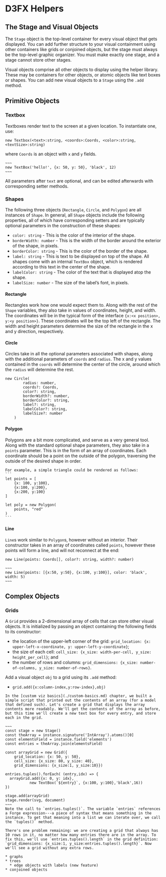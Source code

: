# D3FX Helpers

## The Stage and Visual Objects

The `Stage` object is the top-level container for every visual object that gets displayed. You can add further structure to your visual containment using other containers like grids or conjoined objects, but the stage must always be the top-level graphic organizer. You must make exactly one stage, and a stage cannot store other stages. 

Visual objects comprise all other objects to display using the helper library. These may be containers for other objects, or atomic objects like text boxes or shapes. You can add new visual objects to a `Stage` using the `.add` method. 

## Primitive Objects

### Textbox

Textboxes render text to the screen at a given location. To instantiate one, use:

```
new Textbox(<text>:string, <coords>:Coords, <color>:string, <textSize>:string)
```
where `Coords` is an object with `x` and `y` fields. 

```admonish example title="TextBox"
~~~
new TextBox('hello!', {x: 50, y: 50}, 'black', 12)
~~~
```

All parameters after `text` are optional, and can be edited afterwards with corresponding setter methods. 

###  Shapes

The following three objects (`Rectangle`, `Circle`, and `Polygon`) are all instances of `Shape`. In general, all `Shape` objects include the following properties, all of which have corresponding setters and are typically optional parameters in the construction of these shapes:
* `color: string` - This is the color of the interior of the shape.
* `borderWidth: number` - This is the width of the border around the exterior of the shape, in pixels. 
* `borderColor: string` - This is the color of the border of the shape. 
* `label: string` - This is text to be displayed on top of the shape. All shapes come with an internal `TextBox` object, which is rendered according to this text in the center of the shape. 
* `labelColor: string` - The color of the text that is displayed atop the shape. 
* `labelSize: number` - The size of the label’s font, in pixels. 

#### Rectangle

Rectangles work how one would expect them to. Along with the rest of the `Shape` variables, they also take in values of coordinates, height, and width. The coordinates will be in the typical form of the interface `{x:<x position>, y:<y position>}`. These coordinates will be the top left of the rectangle. The width and height parameters determine the size of the rectangle in the x and y direction, respectively.

#### Circle

Circles take in all the optional parameters associated with shapes, along with the additional parameters of `coords` and `radius`. The x and y values contained in the `coords` will determine the center of the circle, around which the `radius` will determine the rest. 

```
new Circle(
        radius: number,
        coords?: Coords,
        color?: string,
        borderWidth?: number,
        borderColor?: string,
        label?: string,
        labelColor?: string,
        labelSize?: number
    )
```

#### Polygon

Polygons are a bit more complicated, and serve as a very general tool. Along with the standard optional shape parameters, they also take in a `points` parameter. This is in the form of an array of coordinates. Each coordinate should be a point on the outside of the polygon, traversing the outside of the desired shape in order. 

~~~admonish example title="A simple triangle"
For example, a simple triangle could be rendered as follows:
```
let points = [
    {x: 100, y:100},
    {x:100, y:200},
    {x:200, y:100}
]

let poly = new Polygon(
    points, "red"
)
```
~~~

#### Line

`Line`s work similar to `Polygon`s, however without an interior. Their constructor takes in an array of coordinates called `points`, however these points will form a line, and will not reconnect at the end:

```
new Line(points: Coords[], color?: string, width?: number)
```

```admonish example title="Line"
~~~
new Line(points: [{x:50, y:50}, {x:100, y:100}], color: 'black', width: 5)
~~~
```

## Complex Objects

### Grids

A `Grid` provides a 2-dimensional array of cells that can store other visual objects. It is initialized by passing an object containing the following fields to its constructor:
* the location of the upper-left corner of the grid: `grid_location: {x: upper-left-x-coordinate, y: upper-left-y-coordinate}`;
* the size of each cell: `cell_size: {x_size: width-per-cell, y_size: height_per_cell}`; and 
* the number of rows and columns: `grid_dimensions: {x_size: number-of-columns, y_size: number-of-rows}`.

Add a visual object `obj` to a grid using its `.add` method:
* `grid.add({x:column-index,y:row-index},obj)`

```admonish example title="Cleaning Up the Array"
In the [custom viz basics](./custom-basics.md) chapter, we built a simple script that printed out the contents of an array (for a model that defined such). Let's create a grid that displays the array contents more readably. We'll get the contents of the array as before, but this time we'll create a new text box for every entry, and store each in the grid.

~~~
const stage = new Stage()
const theArray = instance.signature('IntArray').atoms()[0]
const elementsField = instance.field('elements')
const entries = theArray.join(elementsField)

const arrayGrid = new Grid({
    grid_location: {x: 50, y: 50},
    cell_size: {x_size: 80, y_size: 40},
    grid_dimensions: {x_size:1, y_size:10}})

entries.tuples().forEach( (entry,idx) => {
  arrayGrid.add({x: 0, y: idx}, 
           new TextBox(`${entry}`, {x:100, y:100},'black',16))
})

stage.add(arrayGrid)
stage.render(svg, document)
~~~
Note the call to `entries.tuples()`. The variable `entries` references a Forge expression---a piece of syntax that means something in the instance. To get that meaning into a list we can iterate over, we call the `tuples()` method.

There's one problem remaining: we are creating a grid that always has 10 rows in it, no matter how many entries there are in the array. To fix this, we'll use `entries.tuples().length` in the grid definition: `grid_dimensions: {x_size:1, y_size:entries.tuples().length}`. Now we'll see a grid without any extra rows.
```

```admonish todo title="Other container objects"
* graphs
* trees
  * edge objects with labels (new feature)
* conjoined objects
```

